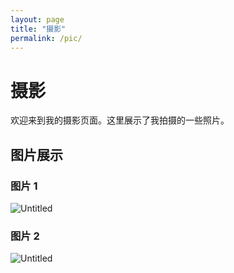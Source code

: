 ```yaml
---
layout: page
title: "摄影"
permalink: /pic/
---
```


# 摄影

欢迎来到我的摄影页面。这里展示了我拍摄的一些照片。

## 图片展示

### 图片 1
<img src="{{site.baseurl | prepend: site.url}}assets/_1.jpg" alt="Untitled" />

### 图片 2
<img src="{{site.baseurl | prepend: site.url}}assets/_2.JPG" alt="Untitled" />